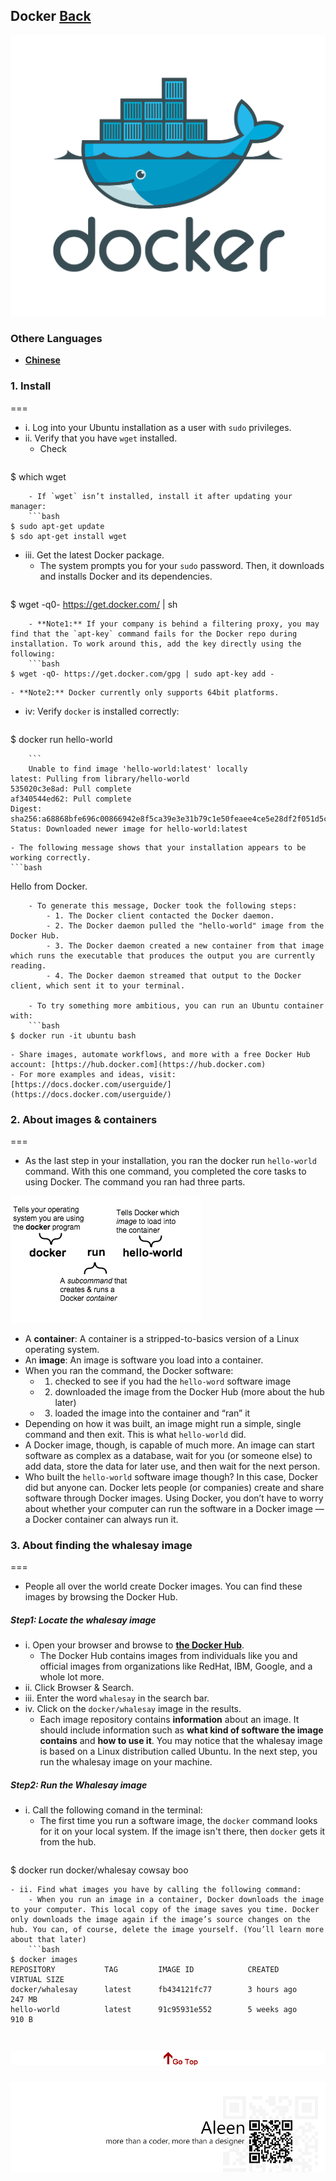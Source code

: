 ## Docker	[Back](./../summary.md)

<img src="./logo.png" title="Docker" alt="Docker" >

### Othere Languages

- [**Chinese**](./zn.md)

### 1. Install
===

- i. Log into your Ubuntu installation as a user with `sudo` privileges.
- ii. Verify that you have `wget` installed.
	- Check
	```bash
$ which wget
```
	- If `wget` isn’t installed, install it after updating your manager:
	```bash
$ sudo apt-get update
$ sdo apt-get install wget
```

- iii. Get the latest Docker package.
	- The system prompts you for your `sudo` password. Then, it downloads and installs Docker and its dependencies.
	```bash
$ wget -q0- https://get.docker.com/ | sh
```
	- **Note1:** If your company is behind a filtering proxy, you may find that the `apt-key` command fails for the Docker repo during installation. To work around this, add the key directly using the following:
	```bash
$ wget -qO- https://get.docker.com/gpg | sudo apt-key add -
```
	- **Note2:** Docker currently only supports 64bit platforms.

- iv: Verify `docker` is installed correctly:

	```bash
$ docker run hello-world
```
	```
	Unable to find image 'hello-world:latest' locally
latest: Pulling from library/hello-world
535020c3e8ad: Pull complete
af340544ed62: Pull complete
Digest: sha256:a68868bfe696c00866942e8f5ca39e3e31b79c1e50feaee4ce5e28df2f051d5c
Status: Downloaded newer image for hello-world:latest
```
	- The following message shows that your installation appears to be working correctly.
	```bash
Hello from Docker.
```
	- To generate this message, Docker took the following steps:
 		- 1. The Docker client contacted the Docker daemon.
 		- 2. The Docker daemon pulled the "hello-world" image from the Docker Hub.
 		- 3. The Docker daemon created a new container from that image which runs the executable that produces the output you are currently reading.
 		- 4. The Docker daemon streamed that output to the Docker client, which sent it to your terminal.

	- To try something more ambitious, you can run an Ubuntu container with:
	```bash 
$ docker run -it ubuntu bash
```
	- Share images, automate workflows, and more with a free Docker Hub account: [https://hub.docker.com](https://hub.docker.com)
	- For more examples and ideas, visit: [https://docs.docker.com/userguide/](https://docs.docker.com/userguide/)


### 2. About images & containers
===

- As the last step in your installation, you ran the docker run `hello-world` command. With this one command, you completed the core tasks to using Docker. The command you ran had three parts.

<img src="./container_explainer.png" alt="docker_explainer">

- A **container**: A container is a stripped-to-basics version of a Linux operating system.
- An **image**: An image is software you load into a container.
- When you ran the command, the Docker software:
	- 1. checked to see if you had the `hello-word` software image
	- 2. downloaded the image from the Docker Hub (more about the hub later)
	- 3. loaded the image into the container and “ran” it
- Depending on how it was built, an image might run a simple, single command and then exit. This is what `hello-world` did.
- A Docker image, though, is capable of much more. An image can start software as complex as a database, wait for you (or someone else) to add data, store the data for later use, and then wait for the next person.
- Who built the `hello-world` software image though? In this case, Docker did but anyone can. Docker lets people (or companies) create and share software through Docker images. Using Docker, you don’t have to worry about whether your computer can run the software in a Docker image — a Docker container can always run it.

### 3. About finding the whalesay image
===

- People all over the world create Docker images. You can find these images by browsing the Docker Hub.

##### Step1: Locate the whalesay image

- i. Open your browser and browse to [**the Docker Hub**](https://hub.docker.com/?utm_source=getting_started_guide&utm_medium=embedded_Linux&utm_campaign=find_whalesay).
	- The Docker Hub contains images from individuals like you and official images
from organizations like RedHat, IBM, Google, and a whole lot more.
- ii. Click Browser & Search.
- iii. Enter the word `whalesay` in the search bar.
- iv. Click on the `docker/whalesay` image in the results.
	- Each image repository contains **information** about an image. It should include information such as **what kind of software the image contains** and **how to use it**. You may notice that the whalesay image is based on a Linux distribution called Ubuntu. In the next step, you run the whalesay image on your machine.

##### Step2: Run the Whalesay image

- i. Call the following comand in the terminal:
	- The first time you run a software image, the `docker` command looks for it on your local system. If the image isn't there, then `docker` gets it from the hub.
	```bash 
$ docker run docker/whalesay cowsay boo
```
- ii. Find what images you have by calling the following command:
	- When you run an image in a container, Docker downloads the image to your computer. This local copy of the image saves you time. Docker only downloads the image again if the image’s source changes on the hub. You can, of course, delete the image yourself. (You’ll learn more about that later)
	```bash 
$ docker images
REPOSITORY           TAG         IMAGE ID            CREATED            VIRTUAL SIZE
docker/whalesay      latest      fb434121fc77        3 hours ago        247 MB
hello-world          latest      91c95931e552        5 weeks ago        910 B
```

<a href="#" style="left:200px;"><img src="./../../pic/gotop.png"></a>
=====
<a href="http://aleen42.github.io/" target="_blank" ><img src="./../../pic/tail.gif"></a>
